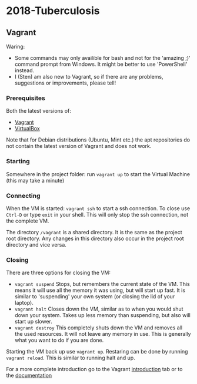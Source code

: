 # 2018-Tuberculosis

## Vagrant
Waring: 
* Some commands may only availible for bash and not for the 'amazing ;)' command prompt from Windows. It might be better to use 'PowerShell' instead.
* I (Sten) am also new to Vagrant, so if there are any problems, suggestions or improvements, please tell!

### Prerequisites
Both the latest versions of:
* [Vagrant](https://www.vagrantup.com/downloads.html)
* [VirtualBox](https://www.virtualbox.org/wiki/Downloads)

Note that for Debian distributions (Ubuntu, Mint etc.) the apt repositories do not contain the latest version of Vagrant and does not work.

### Starting
Somewhere in the project folder:
run `vagrant up` to start the Virtual Machine (this may take a minute)

### Connecting
When the VM is started:
`vagrant ssh` to start a ssh connection. To close use `Ctrl-D` or type `exit` in your shell. This will only stop the ssh connection, not the complete VM.

The directory `/vagrant` is a shared directory. It is the same as the project root directory. Any changes in this directory also occur in the project root directory and vice versa.

### Closing
There are three options for closing the VM:
* `vagrant suspend` Stops, but remembers the current state of the VM. This means it will use all the memory it was using, but will start up fast. It is similar to 'suspending' your own system (or closing the lid of your laptop).
* `vagrant halt` Closes down the VM, similar as to when you would shut down your system. Takes up less memory than suspending, but also will start up slower.
* `vagrant destroy` This completely shuts down the VM and removes all the used resources. It will not leave any memory in use. This is generally what you want to do if you are done.

Starting the VM back up use `vagrant up`.
Restaring can be done by running `vagrant reload`. This is similar to running halt and up.


For a more complete introduction go to the Vagrant [introduction](https://www.vagrantup.com/intro/getting-started/index.html)  tab or to the [documentation](https://www.vagrantup.com/docs/index.html)
